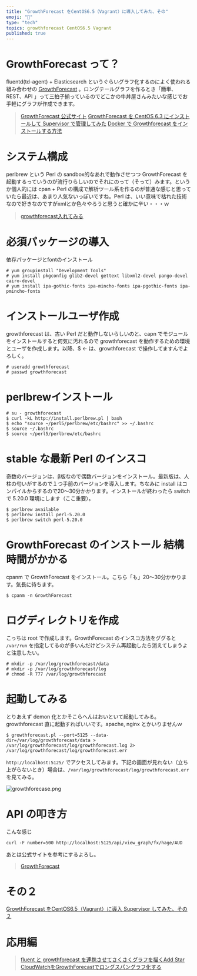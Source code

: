 ```yaml
---
title: "GrowthForecast をCentOS6.5（Vagrant）に導入してみた、その"
emoji: "📝"
type: "tech"
topics: growthforecast CentOS6.5 Vagrant
published: true
---
```


# GrowthForecast って？
fluentd(td-agent) + Elasticsearch というぐらいグラフ化するのによく使われる組み合わせの [GrowthForecast](http://kazeburo.github.io/GrowthForecast/) 。ロングテールグラフを作るとき「簡単、REST、API 」って三拍子揃っているのでどこかの牛丼屋さんみたいな感じでお手軽にグラフが作成できます。

> [GrowthForecast 公式サイト](http://kazeburo.github.io/GrowthForecast/)
> [GrowthForecast を CentOS 6.3 にインストールして Supervisor で管理してみた](http://blog.inouetakuya.info/entry/20130211/1360570283)
> [Docker で Growthforecast をインストールする方法](http://blog.64p.org/entry/2013/08/14/185519)

# システム構成
perlbrew という Perl の sandbox的なあれで動作させつつ GrowthForecast を起動するっていうのが流行りらしいのでそれにのって（そって）みます。というか個人的には cpan + Perl の構成で解析ツール系を作るのが普通な感じと思っていたら最近は、あまり人気ないっぽいですね。Perl は、いい意味で枯れた技術なので好きなのですがxmlとか色々やろうと思うと確かに辛い・・・ｗ

> [growthforecast入れてみる](http://tweeeety.hateblo.jp/entry/20140114/1389666922)
> []()

# 必須パッケージの導入
依存パッケージとfontのインストール

```
# yum groupinstall "Development Tools"
# yum install pkgconfig glib2-devel gettext libxml2-devel pango-devel cairo-devel
# yum install ipa-gothic-fonts ipa-mincho-fonts ipa-pgothic-fonts ipa-pmincho-fonts
```

# インストールユーザ作成
growthforecast は、古い Perl だと動作しないらしいのと、capn でモジュールをインストールすると何気に汚れるので growthforecast を動作するための環境とユーザを作成します。以降、$ ← は、growthforecast で操作してますんでよろしく。

```
# useradd growthforecast
# passwd growthforecast
```

# perlbrewインストール

```
# su - growthforecast
$ curl -kL http://install.perlbrew.pl | bash
$ echo "source ~/perl5/perlbrew/etc/bashrc" >> ~/.bashrc
$ source ~/.bashrc
$ source ~/perl5/perlbrew/etc/bashrc
```

# stable な最新 Perl のインスコ
奇数のバージョンは、β版なので偶数バージョンをインストール。最新版は、人柱の匂いがするので１つ手前のバージョンを導入します。ちなみに install はコンパイルからするので20～30分かかります。インストールが終わったら switch で 5.20.0 環境にします（ここ重要）。

``` 
$ perlbrew available
$ perlbrew install perl-5.20.0
$ perlbrew switch perl-5.20.0
```

# GrowthForecast のインストール 結構時間がかかる
cpanm で GrowthForecast をインストール。こちら「も」20～30分かかります。気長に待ちます。

```
$ cpanm -n GrowthForecast
```

# ログディレクトリを作成
こっちは root で作成します。GrowthForecast のインスコ方法をググると ```/var/run``` を指定してるのが多いんだけどシステム再起動したら消えてしまうよと注意したい。

```
# mkdir -p /var/log/growthforecast/data
# mkdir -p /var/log/growthforecast/log
# chmod -R 777 /var/log/growthforecast
```

# 起動してみる
とりあえず demon 化とかそこらへんはおいといて起動してみる。growthforecast 直に起動すればいいです。apache, nginx とかいりませんｗ

```
$ growthforecast.pl --port=5125 --data-dir=/var/log/growthforecast/data > /var/log/growthforecast/log/growthforecast.log 2> /var/log/growthforecast/log/growthforecast.err
```

```http://localhost:5125/``` でアクセスしてみます。下記の画面が見れない（立ち上がらないとき）場合は、```/var/log/growthforecast/log/growthforecast.err``` を見てみる。

![growthforecase.png](https://qiita-image-store.s3.amazonaws.com/0/44540/ff77a611-6f42-0820-d09f-56ff6c2d6a56.png)

# API の叩き方
こんな感じ

```
curl -F number=500 http://localhost:5125/api/view_graph/fx/hage/AUD
```

あとは公式サイトを参考にするよろし。

> [GrowthForecast](http://kazeburo.github.io/GrowthForecast/)

# その２
[GrowthForecast をCentOS6.5（Vagrant）に導入 Supervisor してみた、その２](http://qiita.com/murachi1208/items/6b36d6c94563f0ad8004)

# 応用編

> [fluent と growthforecast を連携させてさくさくグラフを描くAdd Star](http://pgsqldeepdive.blogspot.jp/2012/12/growthforecast.html)
> [CloudWatchをGrowthForecastでロングスパングラフ化する](http://dev.classmethod.jp/cloud/aws/cloudwatch-to-growthforecast/)


